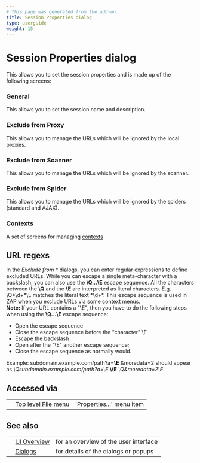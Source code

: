 ```yaml
---
# This page was generated from the add-on.
title: Session Properties dialog
type: userguide
weight: 15
---
```


# Session Properties dialog

This allows you to set the session properties and is made up of the following screens:

### General

This allows you to set the session name and description.

### Exclude from Proxy

This allows you to manage the URLs which will be ignored by the local proxies.

### Exclude from Scanner

This allows you to manage the URLs which will be ignored by the scanner.

### Exclude from Spider

This allows you to manage the URLs which will be ignored by the spiders (standard and AJAX).

### Contexts

A set of screens for managing [contexts](/docs/desktop/start/features/contexts/)

## URL regexs

In the *Exclude from \** dialogs, you can enter regular expressions to define excluded URLs. While you can escape a single meta-character with a backslash, you can also use the **\\Q...\\E** escape sequence. All the characters between the **\\Q** and the **\\E** are interpreted as literal characters. E.g. \\Q\*\\d+\*\\E matches the literal text \*\\d+\*. This escape sequence is used in ZAP when you exclude URLs via some context menus.   
**Note:** If your URL contains a "\\E", then you have to do the following steps when using the **\\Q...\\E** escape sequence:

* Open the escape sequence
* Close the escape sequence before the "character" \\E
* Escape the backslash
* Open after the "\\E" another escape sequence;
* Close the escape sequence as normally would.


Example: subdomain.example.com/path?a=**\\E** \&moredata=2 should appear as *\\Qsubdomain.example.com/path?a=\\E* **\\\\E** *\\Q\&moredata=2\\E*

## Accessed via

|   |                                                      |                           |
|---|------------------------------------------------------|---------------------------|
|   | [Top level File menu](/docs/desktop/ui/tlmenu/file/) | 'Properties...' menu item |

## See also

|   |                                      |                                       |
|---|--------------------------------------|---------------------------------------|
|   | [UI Overview](/docs/desktop/ui/)     | for an overview of the user interface |
|   | [Dialogs](/docs/desktop/ui/dialogs/) | for details of the dialogs or popups  |
